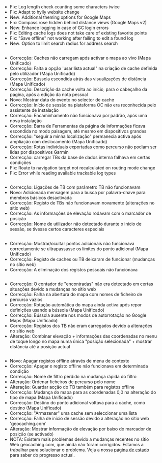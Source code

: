 ##
- Fix: Log length check counting some characters twice
- Fix: Adapt to hylly website change
- New: Additional theming options for Google Maps
- Fix: Compass rose hidden behind distance views (Google Maps v2)
- New: Enhance logging in case of GC login errors
- Fix: Editing cache logs does not take care of existing favorite points
- Fix: "Save offline" not working after failing to edit a found log
- New: Option to limit search radius for address search

##
- Correcção: Caches não carregam após activar o mapa ao vivo (Mapa Unificado)
- Correcção: Falta a opção 'usar lista actual" na criação de cache definida pelo utilizador (Mapa Unificado)
- Correcção: Bússola escondida atrás das visualizações de distância (Mapa Unificado)
- Correcção: Descrição da cache volta ao início, para o cabeçalho da página, após a edição da nota pessoal
- Novo: Mostrar data do evento no selector de cache
- Correcção: Início de sessão na plataforma OC não era reconhecida pelo assistente de instalação
- Correcção: Encaminhamento não funcionava por padrão, após uma nova instalação
- Correcção: Barra de Ferramentas da página de informações ficava escondida no modo paisagem, até mesmo em dispositivos grandes
- Correcção: "seguir a minha localização" permanecia activa após ampliação com deslocamento (Mapa Unificado)
- Correcção: Rotas individuais exportadas como percurso não podiam ser lidas por dispositivos Garmin
- Correcção: carregar TBs da base de dados interna falhava em certas condições
- Fix: Route to navigation target not recalculated on routing mode change
- Fix: Error while reading available trackable log types

##
- Correcção: Ligações de TB com parâmetro TB não funcionavam
- Novo: Adicionada mensagem para a busca por palavra-chave para membros básicos desactivada
- Correcção: Registo de TBs não funcionavam novamente (alterações no sítio web)
- Correcção: As informações de elevação rodavam com o marcador de posição
- Correcção: Nome de utilizador não detectado durante o início de sessão, se tivesse certos caracteres especiais

##
- Correcção: Mostrar/ocultar pontos adicionais não funcionava correctamente se ultrapassasse os limites do ponto adicional (Mapa Unificado)
- Correcção: Registo de caches ou TB deixaram de funcionar (mudanças no sítio web)
- Correcção: A eliminação dos registos pessoais não funcionava

##
- Correcção: O contador de "encontradas" não era detectado em certas situações devido a mudanças no sítio web
- Correcção: Falha na abertura do mapa com nomes de ficheiro de percurso vazios
- Correcção: Rotação automática do mapa ainda activa após repor definições usando a bússola (Mapa Unificado)
- Correcção: Bússola ausente nos modos de autorrotação no Google Maps (Mapa Unificado)
- Correcção: Registos dos TB não eram carregados devido a alterações no sítio web
- Alteração: Combinar elevação + informações das coordenadas no menu de toque longo no mapa numa única "posição selecionada" + mostrar distância até à posição actual

##
- Novo: Apagar registos offline através de menu de contexto
- Correcção: Apagar o registo offline não funcionava em determinada condição
- Correcção: Nome de filtro perdido na mudança rápida do filtro
- Alteração: Ordenar ficheiros de percurso pelo nome
- Alteração: Guardar acção do TB também para registos offline
- Correcção: Mudança do mapa para as coordenadas 0,0 na alteração do tipo de mapa (Mapa Unificado)
- Correcção: Destino do ponto adicional voltava para a cache, como destino (Mapa Unificado)
- Correcção: "Armazenar" uma cache sem seleccionar uma lista
- Correcção: Falha de início de sessão devido a alteração no sítio web 'geocaching.com'
- Alteração: Mostrar informação de elevação por baixo do marcador de posição (se activado)
- NOTA: Existem mais problemas devido a mudanças recentes no sítio Web geocaching.com, que ainda não foram corrigidos. Estamos a trabalhar para solucionar o problema. Veja a nossa [página de estado ](https://github.com/cgeo/cgeo/issues/15555) para saber do progresso actual.
